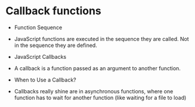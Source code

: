 # Callback functions

-   Function Sequence

*   JavaScript functions are executed in the sequence they are called. Not in the sequence they are defined.

-   JavaScript Callbacks

*   A callback is a function passed as an argument to another function.

-   When to Use a Callback?

*   Callbacks really shine are in asynchronous functions, where one function has to wait for another function (like waiting for a file to load)
